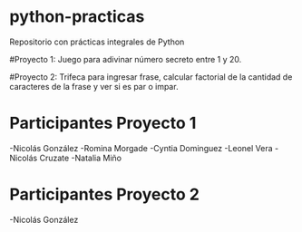 # python-practicas

Repositorio con prácticas integrales de Python

#Proyecto 1: Juego para adivinar número secreto entre 1 y 20.

#Proyecto 2: Trifeca para ingresar frase, calcular factorial de la cantidad de caracteres de la frase y ver si es par o impar.

# Participantes Proyecto 1

-Nicolás González
-Romina Morgade
-Cyntia Dominguez
-Leonel Vera
-Nicolás Cruzate
-Natalia Miño

# Participantes Proyecto 2

-Nicolás González
